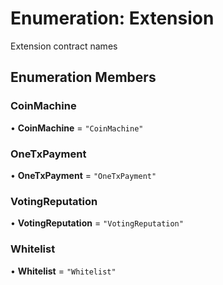 # Enumeration: Extension

Extension contract names

## Enumeration Members

### CoinMachine

• **CoinMachine** = ``"CoinMachine"``

### OneTxPayment

• **OneTxPayment** = ``"OneTxPayment"``

### VotingReputation

• **VotingReputation** = ``"VotingReputation"``

### Whitelist

• **Whitelist** = ``"Whitelist"``
